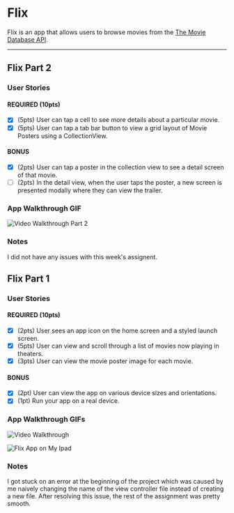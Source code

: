 # Flix

Flix is an app that allows users to browse movies from the [The Movie Database API](http://docs.themoviedb.apiary.io/#).

---
## Flix Part 2

### User Stories

#### REQUIRED (10pts)
- [X] (5pts) User can tap a cell to see more details about a particular movie.
- [X] (5pts) User can tap a tab bar button to view a grid layout of Movie Posters using a CollectionView.

#### BONUS
- [X] (2pts) User can tap a poster in the collection view to see a detail screen of that movie.
- [ ] (2pts) In the detail view, when the user taps the poster, a new screen is presented modally where they can view the trailer.

### App Walkthrough GIF

![Video Walkthrough Part 2](https://github.com/realmatthewpeng/FlixGifs/blob/0545c10c16132d274258f03ab42f59fd33e2fb7e/FlixPart2.gif)

### Notes
I did not have any issues with this week's assignent.

## Flix Part 1

### User Stories

#### REQUIRED (10pts)
- [X] (2pts) User sees an app icon on the home screen and a styled launch screen.
- [X] (5pts) User can view and scroll through a list of movies now playing in theaters.
- [X] (3pts) User can view the movie poster image for each movie.

#### BONUS
- [X] (2pt) User can view the app on various device sizes and orientations.
- [X] (1pt) Run your app on a real device.

### App Walkthrough GIFs

![Video Walkthrough](https://github.com/realmatthewpeng/FlixGifs/blob/411d11ec0eb19e4022f3f30311499641005d1cb3/Flix%20Demo.gif)

![Flix App on My Ipad](https://github.com/realmatthewpeng/FlixGifs/blob/98ced1de5c6a2af2e91922619e0c88a246466fb1/FlixDemoIpad.gif)

### Notes
I got stuck on an error at the beginning of the project which was caused by me naively changing the name of the view controller file instead of creating a new file. After resolving this issue, the rest of the assignment was pretty smooth.
